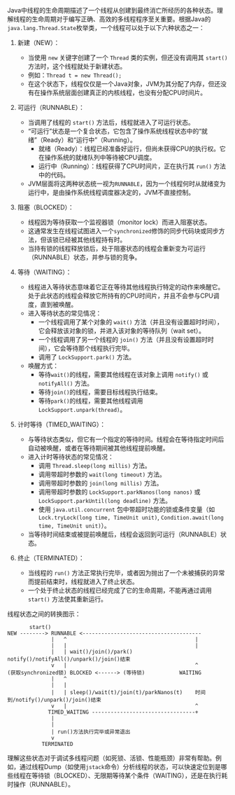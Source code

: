 
Java中线程的生命周期描述了一个线程从创建到最终消亡所经历的各种状态。理解线程的生命周期对于编写正确、高效的多线程程序至关重要。根据Java的`java.lang.Thread.State`枚举类，一个线程可以处于以下六种状态之一：

1.  新建（NEW）：
    *   当使用 `new` 关键字创建了一个 `Thread` 类的实例，但还没有调用其 `start()` 方法时，这个线程就处于新建状态。
    *   例如：`Thread t = new Thread();`
    *   在这个状态下，线程仅仅是一个Java对象，JVM为其分配了内存，但还没有在操作系统层面创建真正的内核线程，也没有分配CPU时间片。

2.  可运行（RUNNABLE）：
    *   当调用了线程的 `start()` 方法后，线程就进入了可运行状态。
    *   “可运行”状态是一个复合状态，它包含了操作系统线程状态中的“就绪”（Ready）和“运行中”（Running）。
        *   就绪（Ready）：线程已经准备好运行，但尚未获得CPU的执行权。它在操作系统的就绪队列中等待被CPU调度。
        *   运行中（Running）：线程获得了CPU时间片，正在执行其 `run()` 方法中的代码。
    *   JVM层面将这两种状态统一视为`RUNNABLE`，因为一个线程何时从就绪变为运行中，是由操作系统线程调度器决定的，JVM不直接控制。

3.  阻塞（BLOCKED）：
    *   线程因为等待获取一个监视器锁（monitor lock）而进入阻塞状态。
    *   这通常发生在线程试图进入一个`synchronized`修饰的同步代码块或同步方法，但该锁已经被其他线程持有时。
    *   当持有锁的线程释放锁后，处于阻塞状态的线程会重新变为可运行（RUNNABLE）状态，并参与锁的竞争。

4.  等待（WAITING）：
    *   线程进入等待状态意味着它正在等待其他线程执行特定的动作来唤醒它。处于此状态的线程会释放它所持有的CPU时间片，并且不会参与CPU调度，直到被唤醒。
    *   进入等待状态的常见情况：
        *   一个线程调用了某个对象的 `wait()` 方法（并且没有设置超时时间），它会释放该对象的锁，并进入该对象的等待队列（wait set）。
        *   一个线程调用了另一个线程的 `join()` 方法（并且没有设置超时时间），它会等待那个线程执行完毕。
        *   调用了 `LockSupport.park()` 方法。
    *   唤醒方式：
        *   等待`wait()`的线程，需要其他线程在该对象上调用 `notify()` 或 `notifyAll()` 方法。
        *   等待`join()`的线程，需要目标线程执行结束。
        *   等待`park()`的线程，需要其他线程调用 `LockSupport.unpark(thread)`。

5.  计时等待（TIMED_WAITING）：
    *   与等待状态类似，但它有一个指定的等待时间。线程会在等待指定时间后自动被唤醒，或者在等待期间被其他线程提前唤醒。
    *   进入计时等待状态的常见情况：
        *   调用 `Thread.sleep(long millis)` 方法。
        *   调用带超时参数的 `wait(long timeout)` 方法。
        *   调用带超时参数的 `join(long millis)` 方法。
        *   调用带超时参数的 `LockSupport.parkNanos(long nanos)` 或 `LockSupport.parkUntil(long deadline)` 方法。
        *   使用 `java.util.concurrent` 包中带超时功能的锁或条件变量（如 `Lock.tryLock(long time, TimeUnit unit)`, `Condition.await(long time, TimeUnit unit)`）。
    *   当等待时间结束或被提前唤醒后，线程会返回到可运行（RUNNABLE）状态。

6.  终止（TERMINATED）：
    *   当线程的 `run()` 方法正常执行完毕，或者因为抛出了一个未被捕获的异常而提前结束时，线程就进入了终止状态。
    *   一个处于终止状态的线程已经完成了它的生命周期，不能再通过调用 `start()` 方法使其重新运行。

线程状态之间的转换图示：

```
       start()
NEW --------> RUNNABLE <--------------------------------------
              |   ^                                         |
              |   |                                         |
              |   | wait()/join()/park()                  notify()/notifyAll()/unpark()/join()结束
              v   |                                         ^
(获取synchronized锁) BLOCKED <------> (等待锁)           WAITING
              |   ^
              |   |
              |   | sleep()/wait(t)/join(t)/parkNanos(t)    时间到/notify()/unpark()/join()结束
              v   |                                         ^
             TIMED_WAITING ---------------------------------+
              |
              |
              | run()方法执行完毕或异常退出
              v
           TERMINATED
```

理解这些状态对于调试多线程问题（如死锁、活锁、性能瓶颈）非常有帮助。例如，通过线程Dump（如使用`jstack`命令）分析线程的状态，可以快速定位到是哪些线程在等待锁（BLOCKED）、无限期等待某个条件（WAITING），还是在执行耗时操作（RUNNABLE）。

